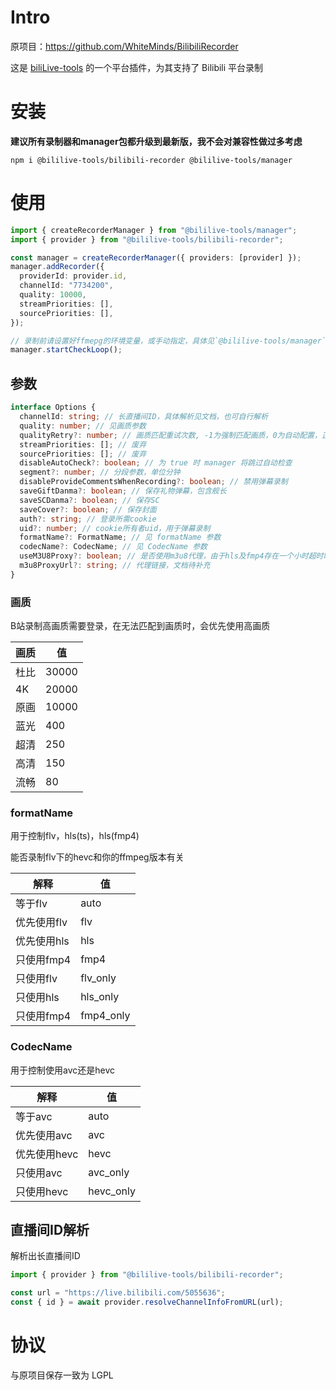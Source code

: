 # Intro

原项目：https://github.com/WhiteMinds/BilibiliRecorder

这是 [biliLive-tools](https://github.com/renmu123/biliLive-tools) 的一个平台插件，为其支持了 Bilibili 平台录制

# 安装

**建议所有录制器和manager包都升级到最新版，我不会对兼容性做过多考虑**

`npm i @bililive-tools/bilibili-recorder @bililive-tools/manager`

# 使用

```ts
import { createRecorderManager } from "@bililive-tools/manager";
import { provider } from "@bililive-tools/bilibili-recorder";

const manager = createRecorderManager({ providers: [provider] });
manager.addRecorder({
  providerId: provider.id,
  channelId: "7734200",
  quality: 10000,
  streamPriorities: [],
  sourcePriorities: [],
});

// 录制前请设置好ffmepg的环境变量，或手动指定，具体见`@bililive-tools/manager`文档
manager.startCheckLoop();
```

## 参数

```ts
interface Options {
  channelId: string; // 长直播间ID，具体解析见文档，也可自行解析
  quality: number; // 见画质参数
  qualityRetry?: number; // 画质匹配重试次数, -1为强制匹配画质，0为自动配置，正整数为最大匹配次数
  streamPriorities: []; // 废弃
  sourcePriorities: []; // 废弃
  disableAutoCheck?: boolean; // 为 true 时 manager 将跳过自动检查
  segment?: number; // 分段参数，单位分钟
  disableProvideCommentsWhenRecording?: boolean; // 禁用弹幕录制
  saveGiftDanma?: boolean; // 保存礼物弹幕，包含舰长
  saveSCDanma?: boolean; // 保存SC
  saveCover?: boolean; // 保存封面
  auth?: string; // 登录所需cookie
  uid?: number; // cookie所有者uid，用于弹幕录制
  formatName?: FormatName; // 见 formatName 参数
  codecName?: CodecName; // 见 CodecName 参数
  useM3U8Proxy?: boolean; // 是否使用m3u8代理，由于hls及fmp4存在一个小时超时时间，需自行实现代理避免
  m3u8ProxyUrl?: string; // 代理链接，文档待补充
}
```

### 画质

B站录制高画质需要登录，在无法匹配到画质时，会优先使用高画质

| 画质 | 值    |
| ---- | ----- |
| 杜比 | 30000 |
| 4K   | 20000 |
| 原画 | 10000 |
| 蓝光 | 400   |
| 超清 | 250   |
| 高清 | 150   |
| 流畅 | 80    |

### formatName

用于控制flv，hls(ts)，hls(fmp4)

能否录制flv下的hevc和你的ffmpeg版本有关

| 解释        | 值        |
| ----------- | --------- |
| 等于flv     | auto      |
| 优先使用flv | flv       |
| 优先使用hls | hls       |
| 只使用fmp4  | fmp4      |
| 只使用flv   | flv_only  |
| 只使用hls   | hls_only  |
| 只使用fmp4  | fmp4_only |

### CodecName

用于控制使用avc还是hevc

| 解释         | 值        |
| ------------ | --------- |
| 等于avc      | auto      |
| 优先使用avc  | avc       |
| 优先使用hevc | hevc      |
| 只使用avc    | avc_only  |
| 只使用hevc   | hevc_only |

## 直播间ID解析

解析出长直播间ID

```ts
import { provider } from "@bililive-tools/bilibili-recorder";

const url = "https://live.bilibili.com/5055636";
const { id } = await provider.resolveChannelInfoFromURL(url);
```

# 协议

与原项目保存一致为 LGPL
